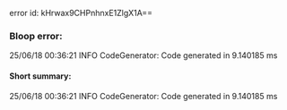 error id: kHrwax9CHPnhnxE1ZlgX1A==
### Bloop error:

25/06/18 00:36:21 INFO CodeGenerator: Code generated in 9.140185 ms
#### Short summary: 

25/06/18 00:36:21 INFO CodeGenerator: Code generated in 9.140185 ms